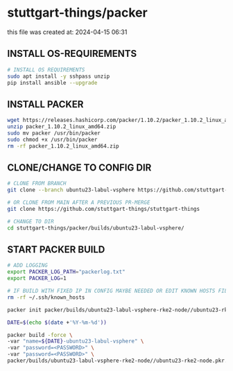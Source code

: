 # stuttgart-things/packer

this file was created at: 2024-04-15 06:31

## INSTALL OS-REQUIREMENTS

```bash
# INSTALL OS REQUIREMENTS
sudo apt install -y sshpass unzip
pip install ansible --upgrade
```

## INSTALL PACKER

```bash
wget https://releases.hashicorp.com/packer/1.10.2/packer_1.10.2_linux_amd64.zip
unzip packer_1.10.2_linux_amd64.zip
sudo mv packer /usr/bin/packer
sudo chmod +x /usr/bin/packer
rm -rf packer_1.10.2_linux_amd64.zip
```

## CLONE/CHANGE TO CONFIG DIR

```bash
# CLONE FROM BRANCH
git clone --branch ubuntu23-labul-vsphere https://github.com/stuttgart-things/stuttgart-things

# OR CLONE FROM MAIN AFTER A PREVIOUS PR-MERGE
git clone https://github.com/stuttgart-things/stuttgart-things

# CHANGE TO DIR
cd stuttgart-things/packer/builds/ubuntu23-labul-vsphere/
```

## START PACKER BUILD

```bash
# ADD LOGGING
export PACKER_LOG_PATH="packerlog.txt"
export PACKER_LOG=1

# IF BUILD WITH FIXED IP IN CONFIG MAYBE NEEDED OR EDIT KNOWN HOSTS FILE
rm -rf ~/.ssh/known_hosts

packer init packer/builds/ubuntu23-labul-vsphere-rke2-node//ubuntu23-rke2-node.pkr.hcl

DATE=$(echo $(date +'%Y-%m-%d'))

packer build -force \
-var "name=${DATE}-ubuntu23-labul-vsphere" \
-var "password=<PASSWORD>" \
-var "password=<PASSWORD>" \
packer/builds/ubuntu23-labul-vsphere-rke2-node//ubuntu23-rke2-node.pkr.hcl
```